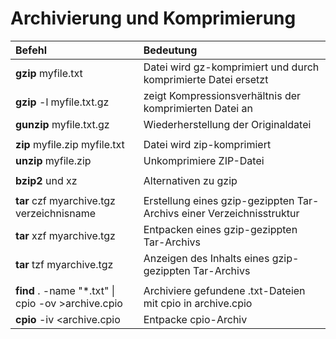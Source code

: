 # Archivierung und Komprimierung

| Befehl | Bedeutung |
| :--- | :--- |
| **gzip** myfile.txt | Datei wird gz-komprimiert und durch komprimierte Datei ersetzt |
| **gzip** -l myfile.txt.gz | zeigt Kompressionsverhältnis der komprimierten Datei an |
| **gunzip** myfile.txt.gz | Wiederherstellung der Originaldatei |
|  |  |
| **zip** myfile.zip myfile.txt | Datei wird zip-komprimiert |
| **unzip** myfile.zip | Unkomprimiere ZIP-Datei |
|  |  |
| **bzip2** und xz | Alternativen zu gzip |
|  |  |
| **tar** czf myarchive.tgz verzeichnisname | Erstellung eines gzip-gezippten Tar-Archivs einer Verzeichnisstruktur |
| **tar** xzf myarchive.tgz | Entpacken eines gzip-gezippten Tar-Archivs |
| **tar** tzf myarchive.tgz | Anzeigen des Inhalts eines gzip-gezippten Tar-Archivs |
|  |  |
| **find** . -name "\*.txt" \| cpio -ov &gt;archive.cpio | Archiviere gefundene .txt-Dateien mit cpio in archive.cpio |
| **cpio** -iv &lt;archive.cpio | Entpacke cpio-Archiv |

